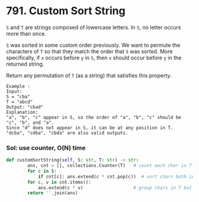 # 791. Custom Sort String

`S` and `T` are strings composed of lowercase letters. In `S`, no letter occurs more than once.

`S` was sorted in some custom order previously. We want to permute the characters of `T` so that they match the order that `S` was sorted. More specifically, if `x` occurs before `y` in `S`, then `x` should occur before `y` in the returned string.

Return any permutation of `T` \(as a string\) that satisfies this property.

```text
Example :
Input: 
S = "cba"
T = "abcd"
Output: "cbad"
Explanation: 
"a", "b", "c" appear in S, so the order of "a", "b", "c" should be "c", "b", and "a". 
Since "d" does not appear in S, it can be at any position in T. "dcba", "cdba", "cbda" are also valid outputs.
```

### Sol: use counter, O\(N\) time

```python
def customSortString(self, S: str, T: str) -> str:
        ans, cnt = [], collections.Counter(T)   # count each char in T. 
        for c in S:
            if cnt[c]: ans.extend(c * cnt.pop(c))  # sort chars both in T and S by the order of S.
        for c, v in cnt.items():
            ans.extend(c * v)                   # group chars in T but not in S.
        return ''.join(ans)
```

